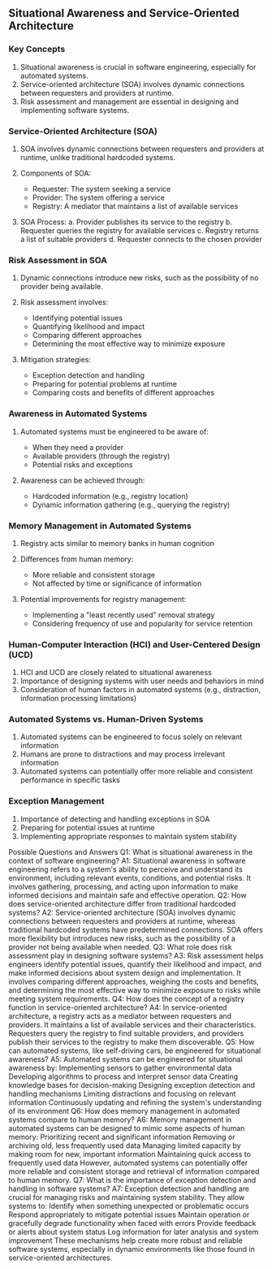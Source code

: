 ## Situational Awareness and Service-Oriented Architecture

### Key Concepts

1. Situational awareness is crucial in software engineering, especially for automated systems.
2. Service-oriented architecture (SOA) involves dynamic connections between requesters and providers at runtime.
3. Risk assessment and management are essential in designing and implementing software systems.

### Service-Oriented Architecture (SOA)

1. SOA involves dynamic connections between requesters and providers at runtime, unlike traditional hardcoded systems.
2. Components of SOA:
   - Requester: The system seeking a service
   - Provider: The system offering a service
   - Registry: A mediator that maintains a list of available services

3. SOA Process:
   a. Provider publishes its service to the registry
   b. Requester queries the registry for available services
   c. Registry returns a list of suitable providers
   d. Requester connects to the chosen provider

### Risk Assessment in SOA

1. Dynamic connections introduce new risks, such as the possibility of no provider being available.
2. Risk assessment involves:
   - Identifying potential issues
   - Quantifying likelihood and impact
   - Comparing different approaches
   - Determining the most effective way to minimize exposure

3. Mitigation strategies:
   - Exception detection and handling
   - Preparing for potential problems at runtime
   - Comparing costs and benefits of different approaches

### Awareness in Automated Systems

1. Automated systems must be engineered to be aware of:
   - When they need a provider
   - Available providers (through the registry)
   - Potential risks and exceptions

2. Awareness can be achieved through:
   - Hardcoded information (e.g., registry location)
   - Dynamic information gathering (e.g., querying the registry)

### Memory Management in Automated Systems

1. Registry acts similar to memory banks in human cognition
2. Differences from human memory:
   - More reliable and consistent storage
   - Not affected by time or significance of information

3. Potential improvements for registry management:
   - Implementing a "least recently used" removal strategy
   - Considering frequency of use and popularity for service retention

### Human-Computer Interaction (HCI) and User-Centered Design (UCD)

1. HCI and UCD are closely related to situational awareness
2. Importance of designing systems with user needs and behaviors in mind
3. Consideration of human factors in automated systems (e.g., distraction, information processing limitations)

### Automated Systems vs. Human-Driven Systems

1. Automated systems can be engineered to focus solely on relevant information
2. Humans are prone to distractions and may process irrelevant information
3. Automated systems can potentially offer more reliable and consistent performance in specific tasks

### Exception Management

1. Importance of detecting and handling exceptions in SOA
2. Preparing for potential issues at runtime
3. Implementing appropriate responses to maintain system stability

Possible Questions and Answers
Q1: What is situational awareness in the context of software engineering?
A1: Situational awareness in software engineering refers to a system's ability to perceive and understand its environment, including relevant events, conditions, and potential risks. It involves gathering, processing, and acting upon information to make informed decisions and maintain safe and effective operation.
Q2: How does service-oriented architecture differ from traditional hardcoded systems?
A2: Service-oriented architecture (SOA) involves dynamic connections between requesters and providers at runtime, whereas traditional hardcoded systems have predetermined connections. SOA offers more flexibility but introduces new risks, such as the possibility of a provider not being available when needed.
Q3: What role does risk assessment play in designing software systems?
A3: Risk assessment helps engineers identify potential issues, quantify their likelihood and impact, and make informed decisions about system design and implementation. It involves comparing different approaches, weighing the costs and benefits, and determining the most effective way to minimize exposure to risks while meeting system requirements.
Q4: How does the concept of a registry function in service-oriented architecture?
A4: In service-oriented architecture, a registry acts as a mediator between requesters and providers. It maintains a list of available services and their characteristics. Requesters query the registry to find suitable providers, and providers publish their services to the registry to make them discoverable.
Q5: How can automated systems, like self-driving cars, be engineered for situational awareness?
A5: Automated systems can be engineered for situational awareness by:
Implementing sensors to gather environmental data
Developing algorithms to process and interpret sensor data
Creating knowledge bases for decision-making
Designing exception detection and handling mechanisms
Limiting distractions and focusing on relevant information
Continuously updating and refining the system's understanding of its environment
Q6: How does memory management in automated systems compare to human memory?
A6: Memory management in automated systems can be designed to mimic some aspects of human memory:
Prioritizing recent and significant information
Removing or archiving old, less frequently used data
Managing limited capacity by making room for new, important information
Maintaining quick access to frequently used data
However, automated systems can potentially offer more reliable and consistent storage and retrieval of information compared to human memory.
Q7: What is the importance of exception detection and handling in software systems?
A7: Exception detection and handling are crucial for managing risks and maintaining system stability. They allow systems to:
Identify when something unexpected or problematic occurs
Respond appropriately to mitigate potential issues
Maintain operation or gracefully degrade functionality when faced with errors
Provide feedback or alerts about system status
Log information for later analysis and system improvement
These mechanisms help create more robust and reliable software systems, especially in dynamic environments like those found in service-oriented architectures.
